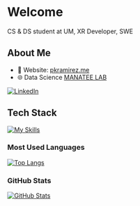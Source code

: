 # Welcome 

CS & DS student at UM, XR Developer, SWE

## About Me
- 📝 Website: [pkramirez.me](https://pkramirez.me/)
- 🌐 Data Science [MANATEE LAB](http://manateelab.org/)
  
[![LinkedIn](https://img.shields.io/badge/LinkedIn-0077B5?style=for-the-badge&logo=linkedin&logoColor=white)](https://www.linkedin.com/in/pkramirez/)
## Tech Stack
[![My Skills](https://skillicons.dev/icons?i=js,html,css,java,python,csharp)](https://skillicons.dev)
### Most Used Languages
[![Top Langs](https://github-readme-stats.vercel.app/api/top-langs/?username=pkr20&layout=compact&langs_count=6&hide=makefile,shell&theme=radical)](https://github.com/anuraghazra/github-readme-stats)
### GitHub Stats
[![GitHub Stats](https://github-readme-streak-stats.herokuapp.com/?user=pkr20&theme=radical)](https://github.com/anuraghazra/github-readme-streak-stats)

<!--
